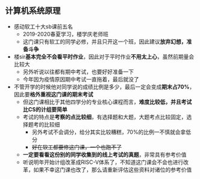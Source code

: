 ## 计算机系统原理

- 感动软工十大sb课前五名
  - 2019-2020春夏学习，楼学庆老师班
  - 这门课只有软工的同学必修，并且只开这一个班，因此建议**放弃幻想，准备斗争**
- 楼sir**基本完全不会看平时作业**，因此对于平时作业**不用太上心**，虽然前期量会比较大
  - 另外听说以往都有期中考试，也要好好准备一下
  - 今年因为疫情原因期中考试一直拖着，最后就没了
- 不管开学的时候他对同学说的成绩比例是多少，最后一定会变成**期末占70%**，因此要**格外重视这门课的期末考试**
  - 但这门课相比于其他四学分的专业核心课程而言，**难度比较低，并且考试比CS的计组要简单** 
  - 考试的特点是**考察的点比较细**，有选择题和大题，大题考点比较固定，选择题考的比较细
    - 另外考试不会调分，给分其实比较糟糕，70%的比例一不慎就会拿低分
    - ~~好在软工都要修这门课，一个也跑不了~~ 
  - **一定要看看这份别的同学收集到的线上考试的真题**，非常具有参考价值
  - 听说明年开始计组改革成RISC-V体系了，不知道这门课会不会也进行改革，如果不幸这门课也改了，那么请重新评估这些资料对诸位的参考价值